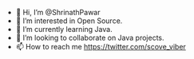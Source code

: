 - 👋 Hi, I’m @ShrinathPawar
- 👀 I’m interested in Open Source.
- 🌱 I’m currently learning Java.
- 💞️ I’m looking to collaborate on Java projects.
- 📫 How to reach me  https://twitter.com/scove_viber 

<!---
ShrinathPawar/ShrinathPawar is a ✨ special ✨ repository because its `README.md` (this file) appears on your GitHub profile.
You can click the Preview link to take a look at your changes.
--->
